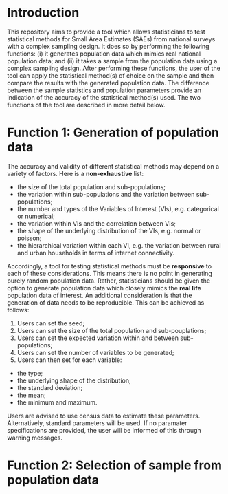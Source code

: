 # Introduction
This repository aims to provide a tool which allows statisticians to test statistical methods for Small Area Estimates (SAEs) from national surveys with a complex sampling design. It does so by performing the following functions: (i) it generates population data which mimics real national population data; and (ii) it takes a sample from the population data using a complex sampling design. After performing these functions, the user of the tool can apply the statistical method(s) of choice on the sample and then compare the results with the generated population data. The difference between the sample statistics and population parameters provide an indication of the accuracy of the statistical method(s) used. The two functions of the tool are described in more detail below.

# Function 1: Generation of population data 
The accuracy and validity of different statistical methods may depend on a variety of factors. Here is a **non-exhaustive** list: 

* the size of the total population and sub-populations;  
* the variation within sub-populations and the variation between sub-populations;  
* the number and types of the Variables of Interest (VIs), e.g. categorical or numerical;  
* the variation within VIs and the correlation between VIs;  
* the shape of the underlying distribution of the VIs, e.g. normal or poisson;    
* the hierarchical variation within each VI, e.g. the variation between rural and urban households in terms of internet connectivity.  

Accordingly, a tool for testing statistical methods must be **responsive** to each of these considerations. This means there is no point in generating purely random population data. Rather, statisticians should be given the option to generate population data which closely mimics the **real life** population data of interest. An additional consideration is that the generation of data needs to be reproducible. This can be achieved as follows:  

1. Users can set the seed;
2. Users can set the size of the total population and sub-pouplations;
4. Users can set the expected variation within and between sub-populations;
5. Users can set the number of variables to be generated;  
6. Users can then set for each variable:  

  * the type; 
  * the underlying shape of the distribution;
  * the standard deviation;  
  * the mean;  
  * the minimum and maximum.
  
Users are advised to use census data to estimate these parameters. Alternatively, standard parameters will be used. If no paramater specifications are provided, the user will be informed of this through warning messages. 

# Function 2: Selection of sample from population data
